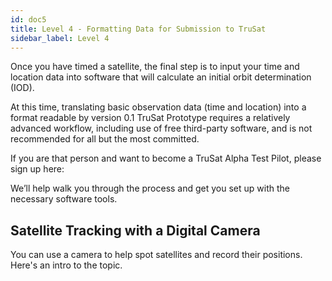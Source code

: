 ```yaml
---
id: doc5
title: Level 4 - Formatting Data for Submission to TruSat
sidebar_label: Level 4
---
```


Once you have timed a satellite, the final step is to input your time and location data into software that will calculate an initial orbit determination (IOD).

At this time, translating basic observation data (time and location) into a format readable by version 0.1 TruSat Prototype requires a relatively advanced workflow, including use of free third-party software, and is not recommended for all but the most committed.

If you are that person and want to become a TruSat Alpha Test Pilot, please sign up here:

We’ll help walk you through the process and get you set up with the necessary software tools.

## Satellite Tracking with a Digital Camera

You can use a camera to help spot satellites and record their positions. Here's an intro to the topic.
